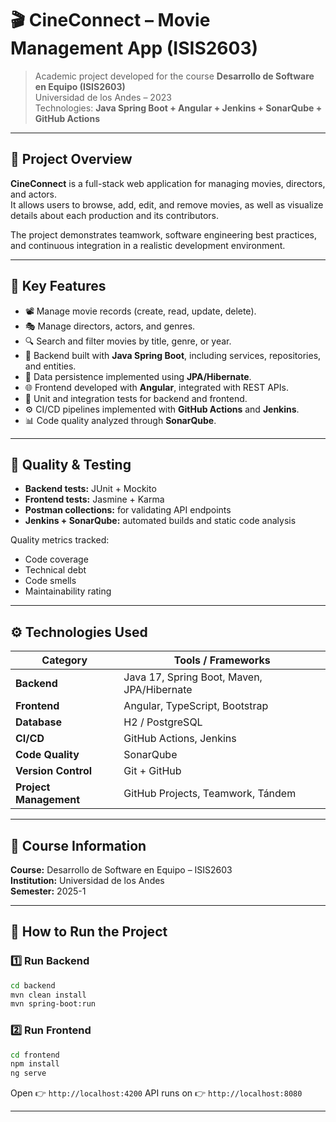 # 🎬 CineConnect – Movie Management App (ISIS2603)

> Academic project developed for the course **Desarrollo de Software en Equipo (ISIS2603)**  
> Universidad de los Andes – 2023  
> Technologies: **Java Spring Boot + Angular + Jenkins + SonarQube + GitHub Actions**

---

## 🎯 Project Overview

**CineConnect** is a full-stack web application for managing movies, directors, and actors.  
It allows users to browse, add, edit, and remove movies, as well as visualize details about each production and its contributors.

The project demonstrates teamwork, software engineering best practices, and continuous integration in a realistic development environment.

---

## 🧩 Key Features

- 📽️ Manage movie records (create, read, update, delete).  
- 🎭 Manage directors, actors, and genres.  
- 🔍 Search and filter movies by title, genre, or year.  
- 🧱 Backend built with **Java Spring Boot**, including services, repositories, and entities.  
- 💾 Data persistence implemented using **JPA/Hibernate**.  
- 🌐 Frontend developed with **Angular**, integrated with REST APIs.  
- 🧪 Unit and integration tests for backend and frontend.  
- ⚙️ CI/CD pipelines implemented with **GitHub Actions** and **Jenkins**.  
- 📊 Code quality analyzed through **SonarQube**.

---

## 🧪 Quality & Testing

- **Backend tests:** JUnit + Mockito  
- **Frontend tests:** Jasmine + Karma  
- **Postman collections:** for validating API endpoints  
- **Jenkins + SonarQube:** automated builds and static code analysis  

Quality metrics tracked:
- Code coverage  
- Technical debt  
- Code smells  
- Maintainability rating  

---

## ⚙️ Technologies Used

| Category | Tools / Frameworks |
|-----------|--------------------|
| **Backend** | Java 17, Spring Boot, Maven, JPA/Hibernate |
| **Frontend** | Angular, TypeScript, Bootstrap |
| **Database** | H2 / PostgreSQL |
| **CI/CD** | GitHub Actions, Jenkins |
| **Code Quality** | SonarQube |
| **Version Control** | Git + GitHub |
| **Project Management** | GitHub Projects, Teamwork, Tándem |

---

## 🧭 Course Information

**Course:** Desarrollo de Software en Equipo – ISIS2603  
**Institution:** Universidad de los Andes  
**Semester:** 2025-1  

---

## 🚀 How to Run the Project

### 1️⃣ Run Backend
```bash
cd backend
mvn clean install
mvn spring-boot:run
````

### 2️⃣ Run Frontend

```bash
cd frontend
npm install
ng serve
```

Open 👉 `http://localhost:4200`
API runs on 👉 `http://localhost:8080`

---

